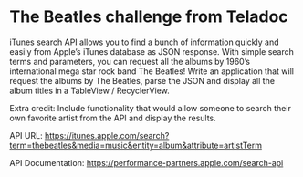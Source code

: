 # The Beatles challenge from Teladoc

iTunes search API allows you to find a bunch of information quickly and easily from Apple’s iTunes database as JSON response. With simple search terms and parameters, you can request all the albums by 1960’s international mega star rock band The Beatles! Write an application that will request the albums by The Beatles, parse the JSON and display all the album titles in a TableView / RecyclerView.

Extra credit: Include functionality that would allow someone to search their own favorite artist from the API and display the results.

API URL: 
https://itunes.apple.com/search?term=thebeatles&media=music&entity=album&attribute=artistTerm

API Documentation:
https://performance-partners.apple.com/search-api
